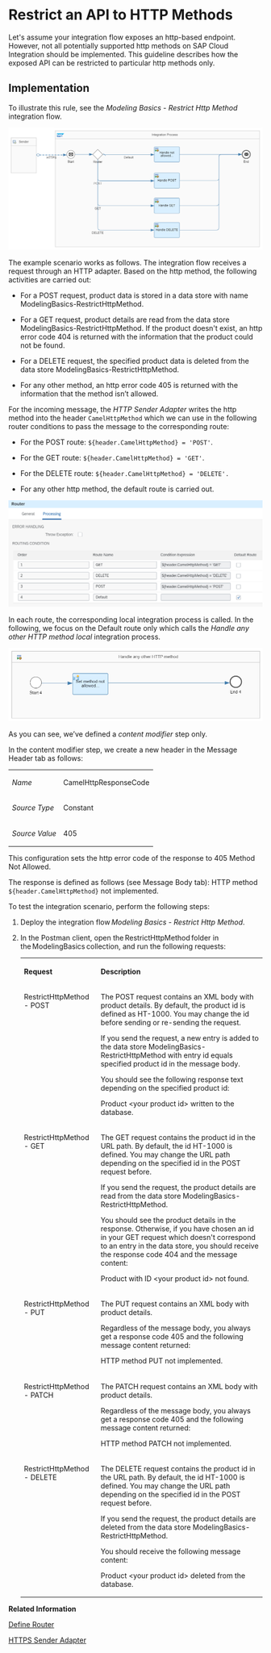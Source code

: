 <!-- loiof3486cb540514fc885f186673f155797 -->

# Restrict an API to HTTP Methods

Let's assume your integration flow exposes an http-based endpoint. However, not all potentially supported http methods on SAP Cloud Integration should be implemented. This guideline describes how the exposed API can be restricted to particular http methods only.



<a name="loiof3486cb540514fc885f186673f155797__section_f2f_4wq_lsb"/>

## Implementation

To illustrate this rule, see the *Modeling Basics - Restrict Http Method* integration flow.

![](images/2201_Basics_Restrict_API-1_571b2c3.png)

The example scenario works as follows. The integration flow receives a request through an HTTP adapter. Based on the http method, the following activities are carried out:

-   For a POST request, product data is stored in a data store with name ModelingBasics-RestrictHttpMethod.

-   For a GET request, product details are read from the data store ModelingBasics-RestrictHttpMethod. If the product doesn't exist, an http error code 404 is returned with the information that the product could not be found.

-   For a DELETE request, the specified product data is deleted from the data store ModelingBasics-RestrictHttpMethod.

-   For any other method, an http error code 405 is returned with the information that the method isn’t allowed.


For the incoming message, the *HTTP Sender Adapter* writes the http method into the header `CamelHttpMethod` which we can use in the following router conditions to pass the message to the corresponding route:

-   For the POST route: `${header.CamelHttpMethod} = 'POST'`.

-   For the GET route: `${header.CamelHttpMethod} = 'GET'`.

-   For the DELETE route: `${header.CamelHttpMethod} = 'DELETE'.`

-   For any other http method, the default route is carried out.


![](images/2201_Basics_Restrict_API-2_dc828f8.png)

In each route, the corresponding local integration process is called. In the following, we focus on the Default route only which calls the *Handle any other HTTP method local* integration process.

![](images/2201_Basics_Restrict_API-3_123b71f.png)

As you can see, we’ve defined a *content modifier* step only.

In the content modifier step, we create a new header in the Message Header tab as follows:


<table>
<tr>
<td valign="top">

*Name*



</td>
<td valign="top">

CamelHttpResponseCode



</td>
</tr>
<tr>
<td valign="top">

*Source Type*



</td>
<td valign="top">

Constant



</td>
</tr>
<tr>
<td valign="top">

*Source Value*



</td>
<td valign="top">

405



</td>
</tr>
</table>

This configuration sets the http error code of the response to 405 Method Not Allowed.

The response is defined as follows \(see Message Body tab\): HTTP method `${header.CamelHttpMethod}` not implemented.

To test the integration scenario, perform the following steps:

1.  Deploy the integration flow *Modeling Basics - Restrict Http Method*.

2.  In the Postman client, open the RestrictHttpMethod folder in the ModelingBasics collection, and run the following requests:

    <a name="loiof3486cb540514fc885f186673f155797__table_tds_1yq_lsb"/>


    <table>
    <tr>
    <th valign="top">

    Request


    
    </th>
    <th valign="top">

    Description


    
    </th>
    </tr>
    <tr>
    <td valign="top">

    RestrictHttpMethod - POST


    
    </td>
    <td valign="top">

    The POST request contains an XML body with product details. By default, the product id is defined as HT-1000. You may change the id before sending or re-sending the request.

    If you send the request, a new entry is added to the data store ModelingBasics-RestrictHttpMethod with entry id equals specified product id in the message body.

    You should see the following response text depending on the specified product id:

    Product <your product id\> written to the database.


    
    </td>
    </tr>
    <tr>
    <td valign="top">

    RestrictHttpMethod - GET


    
    </td>
    <td valign="top">

    The GET request contains the product id in the URL path. By default, the id HT-1000 is defined. You may change the URL path depending on the specified id in the POST request before.

    If you send the request, the product details are read from the data store ModelingBasics-RestrictHttpMethod.

    You should see the product details in the response. Otherwise, if you have chosen an id in your GET request which doesn't correspond to an entry in the data store, you should receive the response code 404 and the message content:

    Product with ID <your product id\> not found.


    
    </td>
    </tr>
    <tr>
    <td valign="top">

    RestrictHttpMethod - PUT


    
    </td>
    <td valign="top">

    The PUT request contains an XML body with product details.

    Regardless of the message body, you always get a response code 405 and the following message content returned:

    HTTP method PUT not implemented.


    
    </td>
    </tr>
    <tr>
    <td valign="top">

    RestrictHttpMethod - PATCH


    
    </td>
    <td valign="top">

    The PATCH request contains an XML body with product details.

    Regardless of the message body, you always get a response code 405 and the following message content returned:

    HTTP method PATCH not implemented.


    
    </td>
    </tr>
    <tr>
    <td valign="top">

    RestrictHttpMethod - DELETE


    
    </td>
    <td valign="top">

    The DELETE request contains the product id in the URL path. By default, the id HT-1000 is defined. You may change the URL path depending on the specified id in the POST request before.

    If you send the request, the product details are deleted from the data store ModelingBasics-RestrictHttpMethod.

    You should receive the following message content:

    Product <your product id\> deleted from the database.


    
    </td>
    </tr>
    </table>
    

**Related Information**  


[Define Router](define-router-d7fddbd.md "")

[HTTPS Sender Adapter](https-sender-adapter-0ae4a78.md "")

